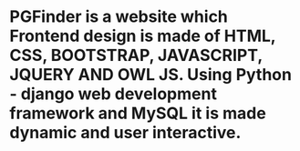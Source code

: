 # PGFinder is a website which Frontend design is made of HTML, CSS, BOOTSTRAP, JAVASCRIPT, JQUERY AND OWL JS. Using Python - django web development framework and MySQL it is made dynamic and user interactive.
